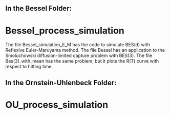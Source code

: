 ## In the Bessel Folder:
# Bessel_process_simulation
The file Bessel_simulation_E_M has the code to simulate BES(d) with Reflexive Euler-Maruyama method.
The file Bessel has an application to the Smoluchowski diffusion-limited capture problem with BES(3).
The file Bes(3)_with_mean has the same problem, but it plots the R(T) curve with respect to hitting time.

## In the Ornstein-Uhlenbeck Folder:
# OU_process_simulation


